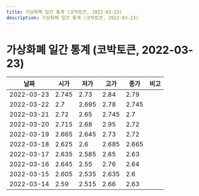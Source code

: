 ```yaml
---
title: 가상화폐 일간 통계 (코박토큰, 2022-03-23)
description: 가상화폐 일간 통계 (코박토큰, 2022-03-23)
---
```


가상화폐 일간 통계 (코박토큰, 2022-03-23)
===

|날짜|시가|저가|고가|종가|비고|
|--|--|--|--|--|--|
|2022-03-23|2.745|2.73|2.84|2.79|    |
|2022-03-22|2.7|2.695|2.78|2.745|    |
|2022-03-21|2.72|2.65|2.745|2.7|    |
|2022-03-20|2.715|2.68|2.95|2.72|    |
|2022-03-19|2.665|2.645|2.73|2.72|    |
|2022-03-18|2.625|2.6|2.685|2.665|    |
|2022-03-17|2.635|2.585|2.65|2.63|    |
|2022-03-16|2.645|2.55|2.76|2.64|    |
|2022-03-15|2.605|2.535|2.635|2.6|    |
|2022-03-14|2.59|2.515|2.66|2.63|    |
